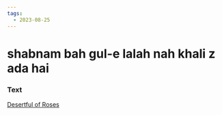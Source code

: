 ```yaml
---
tags:
  - 2023-08-25
---
```

# shabnam bah gul-e lalah nah khali z ada hai

### Text
[Desertful of Roses](https://franpritchett.com/00ghalib/230/index_230.html)

